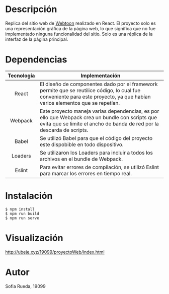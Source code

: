 # Descripción 
Replica del sitio web de [Webtoon](https://www.webtoons.com/en/) realizado en React. El proyecto solo es una representación gráfica de la página web, lo que significa que no fue implementado ninguna funcionalidad del sitio. Solo es una réplica de la interfaz de la página principal.

# Dependencias 
| Tecnología | Implementación  |
|  :-----: |  ------- |
| React | El diseño de componentes dado por el framework permite que se reutilice código, lo cual fue conveniente para este proyecto, ya que habían varios elementos que se repetían. |
| Webpack | Este proyecto maneja varias dependencias, es por ello que Webpack crea un bundle con scripts que evita que se limite el ancho de banda de red por la descarda de scripts. |
| Babel | Se utilizó Babel para que el código del proyecto este dispobible en todo dispositivo. |
| Loaders | Se utilizaron los Loaders para incluir a todos los archivos en el bundle de Webpack. |
| Eslint | Para evitar errores de compilación, se utilizó Eslint para marcar los errores en tiempo real. |

# Instalación

```
$ npm install
$ npm run build
$ npm run serve

```
# Visualización 
http://ubeje.xyz/19099/proyectoWeb/index.html

# Autor
Sofia Rueda, 19099
